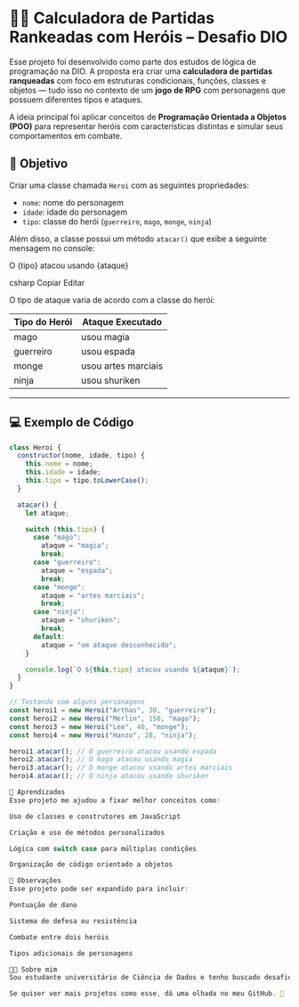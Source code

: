 # 🧙‍♂️ Calculadora de Partidas Rankeadas com Heróis – Desafio DIO

Esse projeto foi desenvolvido como parte dos estudos de lógica de programação na DIO. A proposta era criar uma **calculadora de partidas ranqueadas** com foco em estruturas condicionais, funções, classes e objetos — tudo isso no contexto de um **jogo de RPG** com personagens que possuem diferentes tipos e ataques.

A ideia principal foi aplicar conceitos de **Programação Orientada a Objetos (POO)** para representar heróis com características distintas e simular seus comportamentos em combate.

## 🎯 Objetivo

Criar uma classe chamada `Heroi` com as seguintes propriedades:

- `nome`: nome do personagem
- `idade`: idade do personagem
- `tipo`: classe do herói (`guerreiro`, `mago`, `monge`, `ninja`)

Além disso, a classe possui um método `atacar()` que exibe a seguinte mensagem no console:

O {tipo} atacou usando {ataque}

csharp
Copiar
Editar

O tipo de ataque varia de acordo com a classe do herói:

| Tipo do Herói | Ataque Executado        |
|---------------|-------------------------|
| mago          | usou magia              |
| guerreiro     | usou espada             |
| monge         | usou artes marciais     |
| ninja         | usou shuriken           |

---

## 💻 Exemplo de Código

```javascript
class Heroi {
  constructor(nome, idade, tipo) {
    this.nome = nome;
    this.idade = idade;
    this.tipo = tipo.toLowerCase();
  }

  atacar() {
    let ataque;

    switch (this.tipo) {
      case "mago":
        ataque = "magia";
        break;
      case "guerreiro":
        ataque = "espada";
        break;
      case "monge":
        ataque = "artes marciais";
        break;
      case "ninja":
        ataque = "shuriken";
        break;
      default:
        ataque = "um ataque desconhecido";
    }

    console.log(`O ${this.tipo} atacou usando ${ataque}`);
  }
}

// Testando com alguns personagens
const heroi1 = new Heroi("Arthas", 30, "guerreiro");
const heroi2 = new Heroi("Merlin", 150, "mago");
const heroi3 = new Heroi("Lee", 40, "monge");
const heroi4 = new Heroi("Hanzo", 28, "ninja");

heroi1.atacar(); // O guerreiro atacou usando espada
heroi2.atacar(); // O mago atacou usando magia
heroi3.atacar(); // O monge atacou usando artes marciais
heroi4.atacar(); // O ninja atacou usando shuriken

🧠 Aprendizados
Esse projeto me ajudou a fixar melhor conceitos como:

Uso de classes e construtores em JavaScript

Criação e uso de métodos personalizados

Lógica com switch case para múltiplas condições

Organização de código orientado a objetos

📌 Observações
Esse projeto pode ser expandido para incluir:

Pontuação de dano

Sistema de defesa ou resistência

Combate entre dois heróis

Tipos adicionais de personagens

👨‍🎓 Sobre mim
Sou estudante universitário de Ciência de Dados e tenho buscado desafios práticos que me ajudem a aplicar lógica de programação em contextos criativos. Esse tipo de projeto, com elementos de jogos e simulação, é uma forma divertida e eficaz de aprender.

Se quiser ver mais projetos como esse, dá uma olhada no meu GitHub. 🚀
